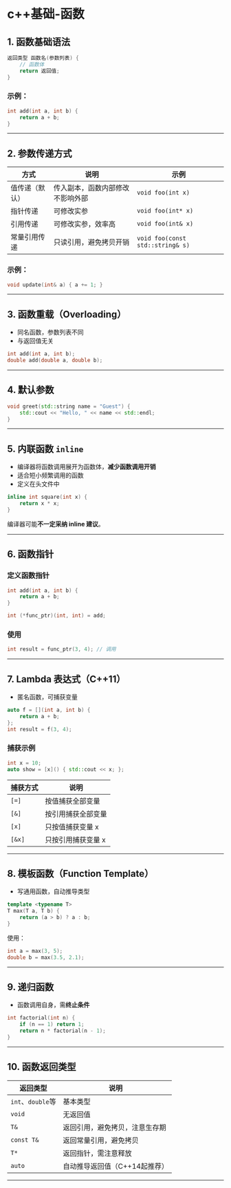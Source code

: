 # c++基础-函数

## 1. 函数基础语法

```cpp
返回类型 函数名(参数列表) {
    // 函数体
    return 返回值;
}
```

### 示例：
```cpp
int add(int a, int b) {
    return a + b;
}
```

---

## 2. 参数传递方式

| 方式            | 说明                            | 示例                          |
|------------------|----------------------------------|-------------------------------|
| 值传递（默认）     | 传入副本，函数内部修改不影响外部 | `void foo(int x)`             |
| 指针传递          | 可修改实参                       | `void foo(int* x)`            |
| 引用传递          | 可修改实参，效率高                | `void foo(int& x)`            |
| 常量引用传递       | 只读引用，避免拷贝开销            | `void foo(const std::string& s)` |

### 示例：
```cpp
void update(int& a) { a += 1; }
```

---

## 3. 函数重载（Overloading）

- 同名函数，参数列表不同
- 与返回值无关

```cpp
int add(int a, int b);
double add(double a, double b);
```

---

## 4. 默认参数

```cpp
void greet(std::string name = "Guest") {
    std::cout << "Hello, " << name << std::endl;
}
```

---

## 5. 内联函数 `inline`

- 编译器将函数调用展开为函数体，**减少函数调用开销**
- 适合短小频繁调用的函数
- 定义在头文件中

```cpp
inline int square(int x) {
    return x * x;
}
```

编译器可能**不一定采纳 inline 建议**。

---

## 6. 函数指针

### 定义函数指针
```cpp
int add(int a, int b) {
    return a + b;
}

int (*func_ptr)(int, int) = add;
```

### 使用
```cpp
int result = func_ptr(3, 4); // 调用
```

---

## 7. Lambda 表达式（C++11）

- 匿名函数，可捕获变量

```cpp
auto f = [](int a, int b) {
    return a + b;
};
int result = f(3, 4);
```

### 捕获示例
```cpp
int x = 10;
auto show = [x]() { std::cout << x; };
```

| 捕获方式 | 说明                     |
|----------|--------------------------|
| `[=]`    | 按值捕获全部变量         |
| `[&]`    | 按引用捕获全部变量       |
| `[x]`    | 只按值捕获变量 x         |
| `[&x]`   | 只按引用捕获变量 x       |

---

## 8. 模板函数（Function Template）

- 写通用函数，自动推导类型

```cpp
template <typename T>
T max(T a, T b) {
    return (a > b) ? a : b;
}
```

使用：
```cpp
int a = max(3, 5);
double b = max(3.5, 2.1);
```

---

## 9. 递归函数

- 函数调用自身，需**终止条件**

```cpp
int factorial(int n) {
    if (n == 1) return 1;
    return n * factorial(n - 1);
}
```

---

## 10. 函数返回类型

| 返回类型     | 说明                           |
|--------------|--------------------------------|
| `int`、`double`等 | 基本类型                     |
| `void`        | 无返回值                      |
| `T&`          | 返回引用，避免拷贝，注意生存期 |
| `const T&`    | 返回常量引用，避免拷贝         |
| `T*`          | 返回指针，需注意释放           |
| `auto`        | 自动推导返回值（C++14起推荐） |

---

